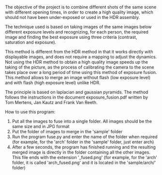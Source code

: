 The objective of the project is to combine different shots of the same scene with different opening times, in order to create a high quality image, which should not have been under-exposed or used in the HDR assembly.

The technique used is based on taking images of the same images below different exposure levels and recognizing, for each person, the required image and finding the best exposure using three criteria (contrast, saturation and exposure).

This method is different from the HDR method in that it works directly with displayable images, and does not require a mapping to adjust the dynamics. Not using the HDR method to obtain a high quality image speeds up the taking of the picture, as the process of calibrating the camera to the scene takes place over a long period of time using this method of exposure fusion. This method allows to merge an image without flash (low exposure level) and with flash (high exposure level) unlike HDR. 

The principle is based on laplacian and gaussian pyramids. The method follows the instructions in the document exposure_fusion.pdf written by Tom Mertens, Jan Kautz and Frank Van Reeth.

How to use this program:
1. Put all the images to fuse into a single folder. All images should be the same size and in JPG format
2. Put the folder of images to merge in the 'sample' folder
3. Run the program fuse.py and enter the name of the folder when required (for example, for the 'arch' folder in the 'sample' folder, just enter arch)
4. After a few seconds, the program has finished running and the resulting merged image is directly in the folder containing all the other images. This file ends with the extension '_fused.png' (for example, for the 'arch' folder, it is called 'arch_fused.png' and it is located in the 'sample/arch/' folder)
